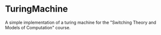 # TuringMachine
A simple implementation of a turing machine for the "Switching Theory and Models of Computation" course.
